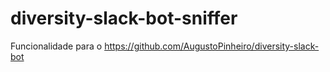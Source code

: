 # diversity-slack-bot-sniffer
Funcionalidade para o https://github.com/AugustoPinheiro/diversity-slack-bot
